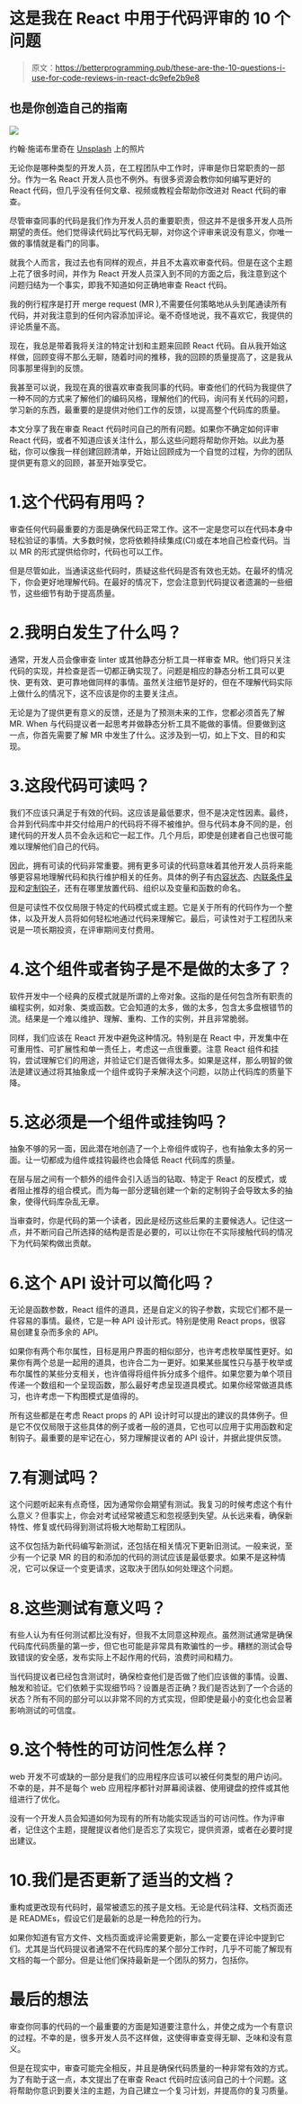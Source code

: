 # 这是我在 React 中用于代码评审的 10 个问题

> 原文：<https://betterprogramming.pub/these-are-the-10-questions-i-use-for-code-reviews-in-react-dc9efe2b9e8>

## 也是你创造自己的指南

![](img/9c94231578e0dd65c78ede934bca1dd8.png)

约翰·施诺布里奇在 [Unsplash](https://unsplash.com?utm_source=medium&utm_medium=referral) 上的照片

无论你是哪种类型的开发人员，在工程团队中工作时，评审是你日常职责的一部分。作为一名 React 开发人员也不例外。有很多资源会教你如何编写更好的 React 代码，但几乎没有任何文章、视频或教程会帮助你改进对 React 代码的审查。

尽管审查同事的代码是我们作为开发人员的重要职责，但这并不是很多开发人员所期望的责任。他们觉得读代码比写代码无聊，对你这个评审来说没有意义，你唯一做的事情就是看门的同事。

就我个人而言，我过去也有同样的观点，并且不太喜欢审查代码。但是在这个主题上花了很多时间，并作为 React 开发人员深入到不同的方面之后，我注意到这个问题归结为一个事实，即我不知道如何正确地审查 React 代码。

我的例行程序是打开 merge request (MR ),不需要任何策略地从头到尾通读所有代码，并对我注意到的任何内容添加评论。毫不奇怪地说，我不喜欢它，我提供的评论质量不高。

现在，我总是带着我将关注的特定计划和主题来回顾 React 代码。自从我开始这样做，回顾变得不那么无聊，随着时间的推移，我的回顾的质量提高了，这是我从同事那里得到的反馈。

我甚至可以说，我现在真的很喜欢审查我同事的代码。审查他们的代码为我提供了一种不同的方式来了解他们的编码风格，理解他们的代码，询问有关代码的问题，学习新的东西，最重要的是提供对他们工作的反馈，以提高整个代码库的质量。

本文分享了我在审查 React 代码时问自己的所有问题。如果你不确定如何评审 React 代码，或者不知道应该关注什么，那么这些问题将帮助你开始。以此为基础，你可以像我一样创建回顾清单，开始让回顾成为一个自觉的过程，为你的团队提供更有意义的回顾，甚至开始享受它。

# 1.这个代码有用吗？

审查任何代码最重要的方面是确保代码正常工作。这不一定是您可以在代码本身中轻松验证的事情。大多数时候，您将依赖持续集成(CI)或在本地自己检查代码。当以 MR 的形式提供给你时，代码也可以工作。

但是尽管如此，当通读这些代码时，质疑这些代码是否有效也无妨。在最坏的情况下，你会更好地理解代码。在最好的情况下，您会注意到代码提议者遗漏的一些细节，这些细节有助于提高质量。

# 2.我明白发生了什么吗？

通常，开发人员会像审查 linter 或其他静态分析工具一样审查 MR。他们将只关注代码的实现，并检查是否一切都正确实现了。问题是相应的静态分析工具可以更快、更有效、更可靠地做同样的事情。虽然关注细节是好的，但在不理解代码实际上做什么的情况下，这不应该是你的主要关注点。

无论是为了提供更有意义的反馈，还是为了预测未来的工作，您都必须首先了解 MR. When 与代码提议者一起思考并做静态分析工具不能做的事情。但要做到这一点，你首先需要了解 MR 中发生了什么。这涉及到一切，如上下文、目的和实现。

# 3.这段代码可读吗？

我们不应该只满足于有效的代码。这应该是最低要求，但不是决定性因素。最终，合并到代码库中并交付给用户的代码将不得不被维护。但与代码本身不同的是，创建代码的开发人员不会永远和它一起工作。几个月后，即使是创建者自己也很可能难以理解他们自己的代码。

因此，拥有可读的代码非常重要。拥有更多可读的代码意味着其他开发人员将来能够更容易地理解代码和执行维护相关的任务。具体的例子有[内容状态](https://www.chakshunyu.com/blog/how-to-write-readable-react-content-states/)、[内联条件呈现](https://www.chakshunyu.com/blog/react-readability-analysis-of-inline-conditional-rendering/)和[定制钩子](https://www.chakshunyu.com/blog/react-readability-analysis-of-implementing-custom-hooks/)，还有在哪里放置代码、组织以及变量和函数的命名。

但是可读性不仅仅局限于特定的代码模式或主题。它是关于所有的代码作为一个整体，以及开发人员将如何轻松地通过代码来理解它。最后，可读性对于工程团队来说是一项长期投资，在评审期间支付费用。

# 4.这个组件或者钩子是不是做的太多了？

软件开发中一个经典的反模式就是所谓的上帝对象。这指的是任何包含所有职责的编程实例，如对象、类或函数。它会知道的太多，做的太多，包含太多盘根错节的流。结果是一个难以维护、理解、重构、工作的实例，并且非常脆弱。

同样，我们应该在 React 开发中避免这种情况。特别是在 React 中，开发集中在可重用性、可扩展性和单一责任上，考虑这一点很重要。注意 React 组件和挂钩，尝试理解它们的用途，并验证它们是否做得太多。如果是这样，那么明智的做法是建议通过将其抽象成一个组件或钩子来解决这个问题，以防止代码库的质量下降。

# 5.这必须是一个组件或挂钩吗？

抽象不够的另一面，因此潜在地创造了一个上帝组件或钩子，也有抽象太多的另一面。让一切都成为组件或挂钩最终也会降低 React 代码库的质量。

在层与层之间有一个额外的组件会引入适当的钻取、特定于 React 的反模式，或者阻止推荐的组合模式。而为每一部分逻辑创建一个新的定制钩子会导致太多的抽象，使得代码库杂乱无章。

当审查时，你是代码的第一个读者，因此是经历这些后果的主要候选人。记住这一点，并不断问自己所选择的结构是否是必要的，可以让你在不实际接触代码的情况下为代码架构做出贡献。

# 6.这个 API 设计可以简化吗？

无论是函数参数，React 组件的道具，还是自定义的钩子参数，实现它们都不是一件容易的事情。最终，它是一种 API 设计形式。特别是使用 React props，很容易创建复杂而多余的 API。

如果你有两个布尔属性，目标是用户界面的相似部分，也许考虑枚举属性更好。如果你有两个总是一起用的道具，也许合二为一更好。如果某些属性只与基于枚举或布尔属性的某些分支相关，也许值得将组件拆分成多个组件。如果您要为单个项目传递一个数组和一个呈现函数，那么最好考虑呈现道具模式。如果你经常做道具练习，也许考虑一下构图模式是值得的。

所有这些都是在考虑 React props 的 API 设计时可以提出的建议的具体例子。但是它不仅仅局限于这些具体的例子或者一般的道具，它也可以应用于实用函数和定制钩子。最重要的是牢记在心，努力理解提议者的 API 设计，并据此提供反馈。

# 7.有测试吗？

这个问题听起来有点奇怪，因为通常你会期望有测试。我复习的时候考虑这个有什么意义？但事实上，你会对考试经常被遗忘和忽视感到失望。从长远来看，确保新特性、修复或代码得到测试将极大地帮助工程团队。

这不仅包括为新代码编写新测试，还包括在相关情况下更新旧测试。一般来说，至少有一个记录 MR 的目的和添加的代码的测试应该是最低要求。如果不是这种情况，它可以保证一个变更请求，这取决于团队如何处理这个问题。

# 8.这些测试有意义吗？

有些人认为有任何测试都比没有好，但我不太同意这种观点。虽然测试通常是确保代码库代码质量的第一步，但它也可能是非常具有欺骗性的一步。糟糕的测试会导致错误的安全感，发布实际上不起作用的代码，浪费时间和精力。

当代码提议者已经包含测试时，确保检查他们是否做了他们应该做的事情。设置、触发和验证。它们依赖于实现细节吗？设置是否正确？我们是否达到了一个合适的状态？所有不同的部分可以以非常不同的方式实现，但即使是最小的变化也会显著影响测试的可信度。

# 9.这个特性的可访问性怎么样？

web 开发不可或缺的一部分是我们的应用程序应该可以被任何类型的用户访问。不幸的是，并不是每个 web 应用程序都针对屏幕阅读器、使用键盘的控件或其他组进行了优化。

没有一个开发人员会知道如何为现有的所有功能实现适当的可访问性。作为评审者，记住这个主题，提醒提议者他们是否忘了实现它，提供资源，或者在必要时提出建议。

# 10.我们是否更新了适当的文档？

重构或更改现有代码时，最常被遗忘的孩子是文档。无论是代码注释、文档页面还是 READMEs，假设它们是最新的总是一种危险的行为。

如果你知道有官方文件、文档页面或评论需要更新，那么一定要在评论中提到它们。尤其是当代码提议者通常不在代码库的某个部分工作时，几乎不可能了解现有文档的每一个部分。但是让他们保持最新是一个团队的努力，包括你。

# 最后的想法

审查你同事的代码的一个最重要的方面是知道要注意什么，并使之成为一个有意识的过程。不幸的是，很多开发人员不这样做，这使得审查变得无聊、乏味和没有意义。

但是在现实中，审查可能完全相反，并且是确保代码质量的一种非常有效的方式。为了有助于这一点，本文提出了在审查 React 代码时应该问自己的十个问题。这将帮助你意识到要关注的主题，为自己建立一个复习计划，并提高你的复习质量。